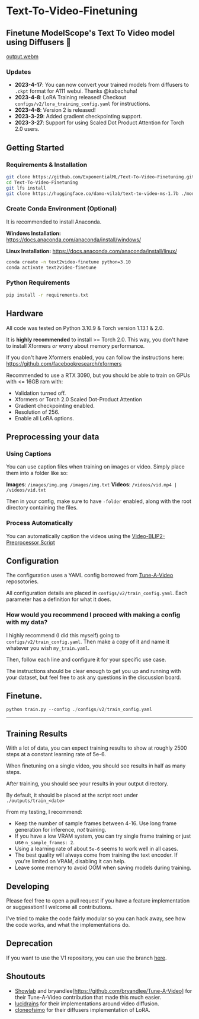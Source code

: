 # Text-To-Video-Finetuning
## Finetune ModelScope's Text To Video model using Diffusers 🧨 

[output.webm](https://user-images.githubusercontent.com/59846140/230748413-fe91e90b-94b9-49ea-97ec-250469ee9472.webm)

### Updates
- **2023-4-17**: You can now convert your trained models from diffusers to `.ckpt` format for A111 webui. Thanks @kabachuha!  
- **2023-4-8**: LoRA Training released! Checkout `configs/v2/lora_training_config.yaml` for instructions. 
- **2023-4-8**: Version 2 is released! 
- **2023-3-29**: Added gradient checkpointing support. 
- **2023-3-27**: Support for using Scaled Dot Product Attention for Torch 2.0 users. 

## Getting Started

### Requirements & Installation

```bash
git clone https://github.com/ExponentialML/Text-To-Video-Finetuning.git
cd Text-To-Video-Finetuning
git lfs install
git clone https://huggingface.co/damo-vilab/text-to-video-ms-1.7b ./models/model_scope_diffusers/
```

### Create Conda Environment (Optional)
It is recommended to install Anaconda.

**Windows Installation:** https://docs.anaconda.com/anaconda/install/windows/

**Linux Installation:** https://docs.anaconda.com/anaconda/install/linux/

```bash
conda create -n text2video-finetune python=3.10
conda activate text2video-finetune
```

### Python Requirements
```bash
pip install -r requirements.txt
```

## Hardware

All code was tested on Python 3.10.9 & Torch version 1.13.1 & 2.0.

It is **highly recommended** to install >= Torch 2.0. This way, you don't have to install Xformers *or* worry about memory performance. 

If you don't have Xformers enabled, you can follow the instructions here: https://github.com/facebookresearch/xformers


Recommended to use a RTX 3090, but you should be able to train on GPUs with <= 16GB ram with:
- Validation turned off.
- Xformers or Torch 2.0 Scaled Dot-Product Attention 
- Gradient checkpointing enabled. 
- Resolution of 256.
- Enable all LoRA options.

## Preprocessing your data

### Using Captions

You can use caption files when training on images or video. Simply place them into a folder like so:

**Images**: `/images/img.png /images/img.txt`
**Videos**: `/videos/vid.mp4 | /videos/vid.txt`

Then in your config, make sure to have `-folder` enabled, along with the root directory containing the files.

### Process Automatically

You can automatically caption the videos using the [Video-BLIP2-Preprocessor Script](https://github.com/ExponentialML/Video-BLIP2-Preprocessor)

## Configuration

The configuration uses a YAML config borrowed from [Tune-A-Video](https://github.com/showlab/Tune-A-Video) reposotories. 

All configuration details are placed in `configs/v2/train_config.yaml`. Each parameter has a definition for what it does.

### How would you recommend I proceed with making a config with my data?

I highly recommend (I did this myself) going to `configs/v2/train_config.yaml`. Then make a copy of it and name it whatever you wish `my_train.yaml`.

Then, follow each line and configure it for your specific use case. 

The instructions should be clear enough to get you up and running with your dataset, but feel free to ask any questions in the discussion board.

## Finetune.
```python
python train.py --config ./configs/v2/train_config.yaml
```
---

## Training Results

With a lot of data, you can expect training results to show at roughly 2500 steps at a constant learning rate of 5e-6. 

When finetuning on a single video, you should see results in half as many steps.

After training, you should see your results in your output directory. 

By default, it should be placed at the script root under `./outputs/train_<date>`

From my testing, I recommend:

- Keep the number of sample frames between 4-16. Use long frame generation for inference, *not* training.
- If you have a low VRAM system, you can try single frame training or just use `n_sample_frames: 2`.
- Using a learning rate of about `5e-6` seems to work well in all cases.
- The best quality will always come from training the text encoder. If you're limited on VRAM, disabling it can help.
- Leave some memory to avoid OOM when saving models during training.

## Developing

Please feel free to open a pull request if you have a feature implementation or suggesstion! I welcome all contributions.

I've tried to make the code fairly modular so you can hack away, see how the code works, and what the implementations do.

## Deprecation
If you want to use the V1 repository, you can use the branch [here](https://github.com/ExponentialML/Text-To-Video-Finetuning/tree/version/first-release).

## Shoutouts

- [Showlab](https://github.com/showlab/Tune-A-Video) and bryandlee[https://github.com/bryandlee/Tune-A-Video] for their Tune-A-Video contribution that made this much easier.
- [lucidrains](https://github.com/lucidrains) for their implementations around video diffusion.
- [cloneofsimo](https://github.com/cloneofsimo) for their diffusers implementation of LoRA.
